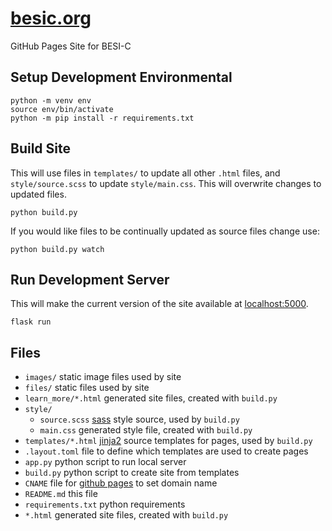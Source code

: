 # [besic.org](https://besic.org)
GitHub Pages Site for BESI-C


## Setup Development Environmental

	python -m venv env
	source env/bin/activate
	python -m pip install -r requirements.txt


## Build Site
This will use files in `templates/` to update all other `.html` files, and `style/source.scss` to update `style/main.css`. This will overwrite changes to updated files.

	python build.py

If you would like files to be continually updated as source files change use:

	python build.py watch


## Run Development Server
This will make the current version of the site available at [localhost:5000](http://localhost:5000).

	flask run


## Files
- `images/` static image files used by site
- `files/` static files used by site
- `learn_more/*.html` generated site files, created with `build.py`
- `style/`
	- `source.scss` [sass](https://sass-lang.com) style source, used by `build.py`
	- `main.css` generated style file, created with `build.py`
- `templates/*.html` [jinja2](https://jinja.palletsprojects.com/en/3.0.x/templates) source templates for pages, used by `build.py`
- `.layout.toml` file to define which templates are used to create pages
- `app.py` python script to run local server
- `build.py` python script to create site from templates
- `CNAME` file for [github pages](https://pages.github.com) to set domain name
- `README.md` this file
- `requirements.txt` python requirements
- `*.html` generated site files, created with `build.py`

